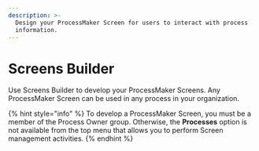 ```yaml
---
description: >-
  Design your ProcessMaker Screen for users to interact with process
  information.
---
```


# Screens Builder

Use Screens Builder to develop your ProcessMaker Screens. Any ProcessMaker Screen can be used in any process in your organization.

{% hint style="info" %}
To develop a ProcessMaker Screen, you must be a member of the Process Owner group. Otherwise, the **Processes** option is not available from the top menu that allows you to perform Screen management activities.
{% endhint %}

